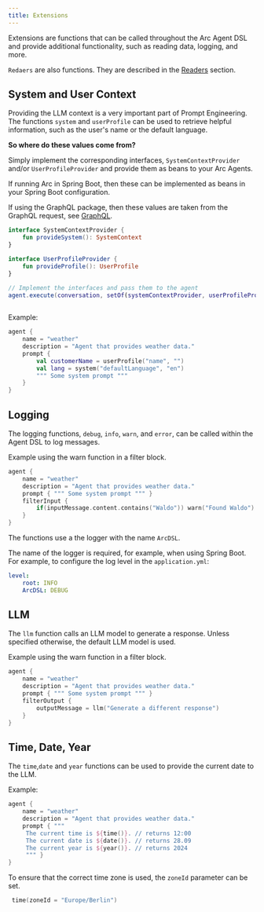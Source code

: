 ```yaml
---
title: Extensions
---
```


Extensions are functions that can be called throughout 
the Arc Agent DSL and provide additional functionality, such as reading data, logging, and more.

`Redaers` are also functions. They are described in the [Readers](../readers) section.

## System and User Context

Providing the LLM context is a very important part of Prompt Engineering.
The functions `system` and `userProfile` can be used to retrieve helpful information, 
such as the user's name or the default language.

**So where do these values come from?**

Simply implement the corresponding interfaces, `SystemContextProvider` and/or `UserProfileProvider` 
and provide them as beans to your Arc Agents.

If running Arc in Spring Boot, then these can be implemented as beans in your Spring Boot configuration.

If using the GraphQL package, then these values are taken from the GraphQL request, 
see [GraphQL](../spring/graphql).

```kotlin
interface SystemContextProvider {
    fun provideSystem(): SystemContext
}

interface UserProfileProvider {
    fun provideProfile(): UserProfile
}

// Implement the interfaces and pass them to the agent
agent.execute(conversation, setOf(systemContextProvider, userProfileProvider))
      
```

Example:
```kotlin
agent {
    name = "weather"
    description = "Agent that provides weather data."
    prompt { 
        val customerName = userProfile("name", "")
        val lang = system("defaultLanguage", "en")
        """ Some system prompt """ 
    }
}
```


## Logging
The logging functions, `debug`, `info`, `warn`, and `error`, 
can be called within the Agent DSL to log messages.

Example using the warn function in a filter block.
```kotlin
agent {
    name = "weather"
    description = "Agent that provides weather data."
    prompt { """ Some system prompt """ }
    filterInput {
        if(inputMessage.content.contains("Waldo")) warn("Found Waldo")
    }
}
```

The functions use a the logger with the name `ArcDSL`.

The name of the logger is required, for example, when using Spring Boot.
For example, to configure the log level in the `application.yml`:
```yaml
level:
    root: INFO
    ArcDSL: DEBUG
```


## LLM

The `llm` function calls an LLM model to generate a response. 
Unless specified otherwise, the default LLM model is used.

Example using the warn function in a filter block.
```kotlin
agent {
    name = "weather"
    description = "Agent that provides weather data."
    prompt { """ Some system prompt """ }
    filterOutput {
        outputMessage = llm("Generate a different response")
    }
}
```



## Time, Date, Year

The `time`,`date` and `year` functions can be used to provide the current date to the LLM.

Example:
```kotlin
agent {
    name = "weather"
    description = "Agent that provides weather data."
    prompt { """
     The current time is ${time()}. // returns 12:00
     The current date is ${date()}. // returns 28.09
     The current year is ${year()}. // returns 2024
     """ }
}
```

To ensure that the correct time zone is used, the `zoneId` parameter can be set.

```kotlin   
 time(zoneId = "Europe/Berlin")
``` 